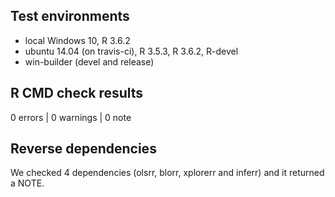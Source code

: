 ## Test environments
* local Windows 10, R 3.6.2
* ubuntu 14.04 (on travis-ci), R 3.5.3, R 3.6.2, R-devel
* win-builder (devel and release)

## R CMD check results

0 errors | 0 warnings | 0 note

## Reverse dependencies

We checked 4 dependencies (olsrr, blorr, xplorerr and inferr) and it returned a NOTE.


